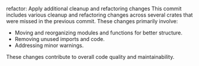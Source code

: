 refactor: Apply additional cleanup and refactoring changes
This commit includes various cleanup and refactoring changes across several crates that were missed in the previous commit. These changes primarily involve:
- Moving and reorganizing modules and functions for better structure.
- Removing unused imports and code.
- Addressing minor warnings.

These changes contribute to overall code quality and maintainability.